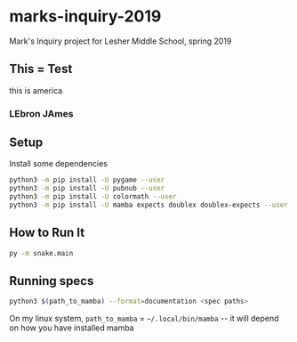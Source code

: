 # marks-inquiry-2019
Mark's Inquiry project for Lesher Middle School, spring 2019



## This = Test

this is america


### LEbron JAmes


## Setup

Install some dependencies

```bash
python3 -m pip install -U pygame --user
python3 -m pip install -U pubnub --user
python3 -m pip install -U colormath --user
python3 -m pip install -U mamba expects doublex doublex-expects --user
```

## How to Run It

```bash
py -m snake.main
```

## Running specs

```bash
python3 $(path_to_mamba) --format=documentation <spec paths>
```

On my linux system, `path_to_mamba` = `~/.local/bin/mamba` -- it will depend on how you have installed mamba
